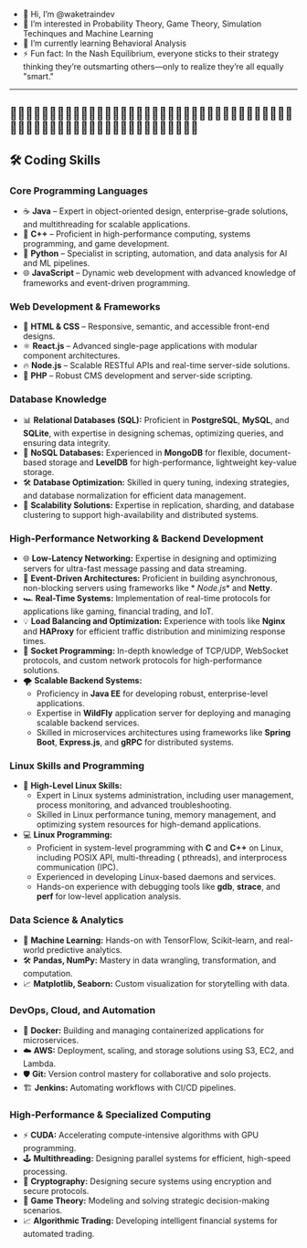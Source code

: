 - 👋 Hi, I’m @waketraindev
- 👀 I’m interested in Probability Theory, Game Theory, Simulation Techinques and Machine Learning
- 🌱 I’m currently learning Behavioral Analysis
- ⚡ Fun fact: In the Nash Equilibrium, everyone sticks to their strategy thinking they’re outsmarting others—only to realize they’re all equally "smart."

---
🎉🎊✨🥂🎆🎇🎈🎁🍾🎶🎊🥳🍹🌟💫🎤🕺💃🎶🎆🥂🎉🎉🎊✨🥂🎆🎇🎈🎁🍾🎶🎊🥳🍹🌟💫🎤🕺💃🎶🎆🥂🎉🎉🎊✨🥂🎆🎇🎈🎁🍾🎶🎊🥳🍹🌟💫🎤
---

## 🛠️ **Coding Skills**

### **Core Programming Languages**

- ☕ **Java** – Expert in object-oriented design, enterprise-grade solutions, and multithreading for scalable
  applications.
- 🚀 **C++** – Proficient in high-performance computing, systems programming, and game development.
- 🐍 **Python** – Specialist in scripting, automation, and data analysis for AI and ML pipelines.
- 🌐 **JavaScript** – Dynamic web development with advanced knowledge of frameworks and event-driven programming.

### **Web Development & Frameworks**

- 🎨 **HTML & CSS** – Responsive, semantic, and accessible front-end designs.
- ⚛️ **React.js** – Advanced single-page applications with modular component architectures.
- 🔥 **Node.js** – Scalable RESTful APIs and real-time server-side solutions.
- 🐘 **PHP** – Robust CMS development and server-side scripting.

### **Database Knowledge**

- 📊 **Relational Databases (SQL):** Proficient in **PostgreSQL**, **MySQL**, and **SQLite**, with expertise in designing
  schemas, optimizing queries, and ensuring data integrity.
- 🔗 **NoSQL Databases:** Experienced in **MongoDB** for flexible, document-based storage and **LevelDB** for
  high-performance, lightweight key-value storage.
- 🛠️ **Database Optimization:** Skilled in query tuning, indexing strategies, and database normalization for efficient
  data management.
- 🧩 **Scalability Solutions:** Expertise in replication, sharding, and database clustering to support high-availability
  and distributed systems.

### **High-Performance Networking & Backend Development**

- 🌐 **Low-Latency Networking:** Expertise in designing and optimizing servers for ultra-fast message passing and data
  streaming.
- 🚦 **Event-Driven Architectures:** Proficient in building asynchronous, non-blocking servers using frameworks like *
  *Node.js** and **Netty**.
- 🏎️ **Real-Time Systems:** Implementation of real-time protocols for applications like gaming, financial trading, and
  IoT.
- 💡 **Load Balancing and Optimization:** Experience with tools like **Nginx** and **HAProxy** for efficient traffic
  distribution and minimizing response times.
- 🔗 **Socket Programming:** In-depth knowledge of TCP/UDP, WebSocket protocols, and custom network protocols for
  high-performance solutions.
- 🌪️ **Scalable Backend Systems:**
    - Proficiency in **Java EE** for developing robust, enterprise-level applications.
    - Expertise in **WildFly** application server for deploying and managing scalable backend services.
    - Skilled in microservices architectures using frameworks like **Spring Boot**, **Express.js**, and **gRPC** for
      distributed systems.

### **Linux Skills and Programming**

- 🐧 **High-Level Linux Skills:**
    - Expert in Linux systems administration, including user management, process monitoring, and advanced
      troubleshooting.
    - Skilled in Linux performance tuning, memory management, and optimizing system resources for high-demand
      applications.
- 💻 **Linux Programming:**
    - Proficient in system-level programming with **C** and **C++** on Linux, including POSIX API, multi-threading (
      pthreads), and interprocess communication (IPC).
    - Experienced in developing Linux-based daemons and services.
    - Hands-on experience with debugging tools like **gdb**, **strace**, and **perf** for low-level application
      analysis.

### **Data Science & Analytics**

- 🧠 **Machine Learning:** Hands-on with TensorFlow, Scikit-learn, and real-world predictive analytics.
- 🛠️ **Pandas, NumPy:** Mastery in data wrangling, transformation, and computation.
- 📈 **Matplotlib, Seaborn:** Custom visualization for storytelling with data.

### **DevOps, Cloud, and Automation**

- 🐳 **Docker:** Building and managing containerized applications for microservices.
- ☁️ **AWS:** Deployment, scaling, and storage solutions using S3, EC2, and Lambda.
- 🛡️ **Git:** Version control mastery for collaborative and solo projects.
- 🏗️ **Jenkins:** Automating workflows with CI/CD pipelines.

### **High-Performance & Specialized Computing**

- ⚡ **CUDA:** Accelerating compute-intensive algorithms with GPU programming.
- 🕹️ **Multithreading:** Designing parallel systems for efficient, high-speed processing.
- 🔐 **Cryptography:** Designing secure systems using encryption and secure protocols.
- 🎲 **Game Theory:** Modeling and solving strategic decision-making scenarios.
- 📈 **Algorithmic Trading:** Developing intelligent financial systems for automated trading.
